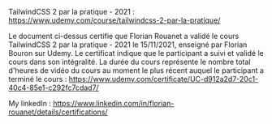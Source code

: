 TailwindCSS 2 par la pratique - 2021 :
https://www.udemy.com/course/tailwindcss-2-par-la-pratique/

Le document ci-dessus certifie que Florian Rouanet a validé le cours TailwindCSS 2 par la pratique - 2021 le 15/11/2021, enseigné par Florian Bouron sur Udemy. Le certificat indique que le participant a suivi et validé le cours dans son intégralité. La durée du cours représente le nombre total d'heures de vidéo du cours au moment le plus récent auquel le participant a terminé le cours :
https://www.udemy.com/certificate/UC-d912a2d7-20c1-40c4-85e1-c292fc7cdad7/

My linkedIn :
https://www.linkedin.com/in/florian-rouanet/details/certifications/

